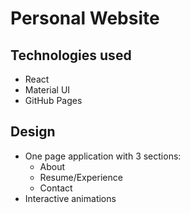 # Personal Website

## Technologies used

- React
- Material UI
- GitHub Pages

## Design
- One page application with 3 sections:
    - About
    - Resume/Experience
    - Contact
- Interactive animations
   